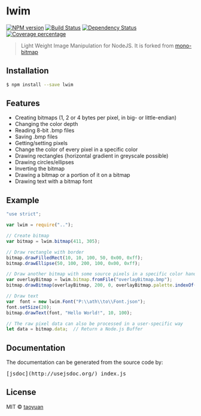 # lwim 

[![NPM version][npm-image]][npm-url] [![Build Status][travis-image]][travis-url] [![Dependency Status][daviddm-image]][daviddm-url] [![Coverage percentage][coveralls-image]][coveralls-url]

> Light Weight Image Manipulation for NodeJS. It is forked from [mono-bitmap](https://github.com/vonderheide/mono-bitmap)

## Installation

```sh
$ npm install --save lwim
```

## Features

* Creating bitmaps (1, 2 or 4 bytes per pixel, in big- or little-endian)
* Changing the color depth
* Reading 8-bit .bmp files
* Saving .bmp files
* Getting/setting pixels
* Change the color of every pixel in a specific color
* Drawing rectangles (horizontal gradient in greyscale possible)
* Drawing circles/ellipses
* Inverting the bitmap
* Drawing a bitmap or a portion of it on a bitmap
* Drawing text with a bitmap font

## Example

```js
"use strict";

var lwim = require("..");

// Create bitmap
var bitmap = lwim.bitmap(411, 305);

// Draw rectangle with border
bitmap.drawFilledRect(10, 10, 100, 50, 0x00, 0xff);
bitmap.drawEllipse(50, 100, 200, 100, 0x00, 0xff);

// Draw another bitmap with some source pixels in a specific color handled as transparent
var overlayBitmap = lwim.bitmap.fromFile("overlayBitmap.bmp");
bitmap.drawBitmap(overlayBitmap, 200, 0, overlayBitmap.palette.indexOf(0xff00ff/*magenta*/));

// Draw text
var  font = new lwim.Font("P:\\ath\\to\\Font.json");
font.setSize(20);
bitmap.drawText(font, "Hello World!", 10, 100);

// The raw pixel data can also be processed in a user-specific way
let data = bitmap.data;  // Return a Node.js Buffer
```

## Documentation

The documentation can be generated from the source code by:

<pre>
[jsdoc](http://usejsdoc.org/) index.js
</pre>

## License

MIT © [taoyuan]()

[npm-image]: https://badge.fury.io/js/lwim.svg
[npm-url]: https://npmjs.org/package/lwim
[travis-image]: https://travis-ci.org/taoyuan/lwim.svg?branch=master
[travis-url]: https://travis-ci.org/taoyuan/lwim
[daviddm-image]: https://david-dm.org/taoyuan/lwim.svg?theme=shields.io
[daviddm-url]: https://david-dm.org/taoyuan/lwim
[coveralls-image]: https://coveralls.io/repos/taoyuan/lwim/badge.svg
[coveralls-url]: https://coveralls.io/r/taoyuan/lwim
